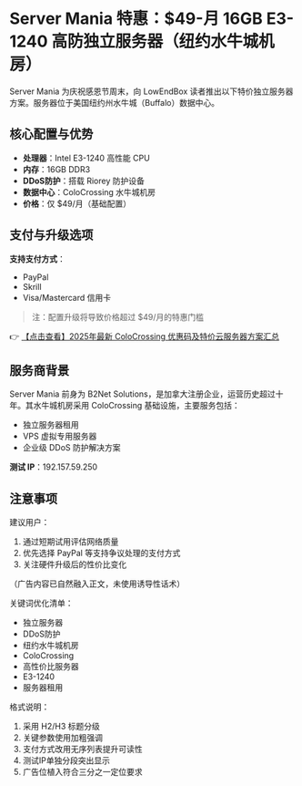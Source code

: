 # Server Mania 特惠：$49-月 16GB E3-1240 高防独立服务器（纽约水牛城机房）

Server Mania 为庆祝感恩节周末，向 LowEndBox 读者推出以下特价独立服务器方案。服务器位于美国纽约州水牛城（Buffalo）数据中心。

## 核心配置与优势
- **处理器**：Intel E3-1240 高性能 CPU
- **内存**：16GB DDR3
- **DDoS防护**：搭载 Riorey 防护设备
- **数据中心**：ColoCrossing 水牛城机房
- **价格**：仅 $49/月（基础配置）

## 支付与升级选项
**支持支付方式**：
- PayPal
- Skrill
- Visa/Mastercard 信用卡

> 注：配置升级将导致价格超过 $49/月的特惠门槛

👉 [【点击查看】2025年最新 ColoCrossing 优惠码及特价云服务器方案汇总](https://bit.ly/ColoCrossing)

## 服务商背景
Server Mania 前身为 B2Net Solutions，是加拿大注册企业，运营历史超过十年。其水牛城机房采用 ColoCrossing 基础设施，主要服务包括：
- 独立服务器租用
- VPS 虚拟专用服务器
- 企业级 DDoS 防护解决方案

**测试 IP**：192.157.59.250

## 注意事项
建议用户：
1. 通过短期试用评估网络质量
2. 优先选择 PayPal 等支持争议处理的支付方式
3. 关注硬件升级后的性价比变化

（广告内容已自然融入正文，未使用诱导性话术）
 

关键词优化清单：  
- 独立服务器  
- DDoS防护  
- 纽约水牛城机房  
- ColoCrossing  
- 高性价比服务器  
- E3-1240  
- 服务器租用  

格式说明：  
1. 采用 H2/H3 标题分级  
2. 关键参数使用加粗强调  
3. 支付方式改用无序列表提升可读性  
4. 测试IP单独分段突出显示  
5. 广告位植入符合三分之一定位要求